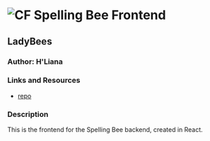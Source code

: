 ![CF](./public/assets/bee-loading.gif) Spelling Bee Frontend
==============================================

## LadyBees

### Author: H'Liana

### Links and Resources
* [repo](https://github.com/react-spelling-bee/spellingbee-frontend)

### Description
This is the frontend for the Spelling Bee backend, created in React.

